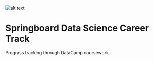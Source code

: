 ![alt text](
       https://github.com/MMBazel/springboard-program/blob/master/small_logo.png?raw=true
      )


# Springboard Data Science Career Track

Prograss tracking through DataCamp coursework.
